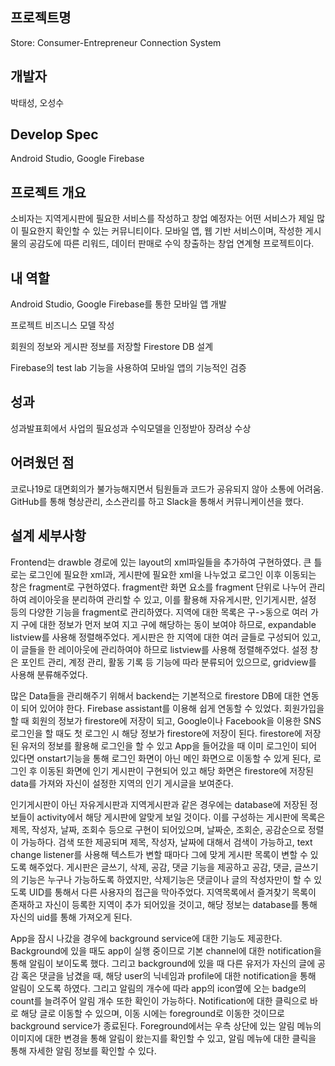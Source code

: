 프로젝트명
---
Store: Consumer-Entrepreneur Connection System

개발자
---
박태성, 오성수

Develop Spec
---
Android Studio, Google Firebase

프로젝트 개요
---

소비자는 지역게시판에 필요한 서비스를 작성하고 창업 예정자는 어떤 서비스가 제일 많이 필요한지 확인할 수 있는 커뮤니티이다. 모바일 앱, 웹 기반 서비스이며, 작성한 게시물의 공감도에 따른 리워드, 데이터 판매로 수익 창출하는 창업 연계형 프로젝트이다.

내 역할
---

Android Studio, Google Firebase를 통한 모바일 앱 개발

프로젝트 비즈니스 모델 작성

회원의 정보와 게시판 정보를 저장할 Firestore DB 설계

Firebase의 test lab 기능을 사용하여 모바일 앱의 기능적인 검증

 
성과
---

성과발표회에서 사업의 필요성과 수익모델을 인정받아 장려상 수상

어려웠던 점
---

코로나19로 대면회의가 불가능해지면서 팀원들과 코드가 공유되지 않아 소통에 어려움. GitHub를 통해 형상관리, 소스관리를 하고 Slack을 통해서 커뮤니케이션을 했다.

설계 세부사항
---
Frontend는 drawble 경로에 있는 layout의 xml파일들을 추가하여 구현하였다. 큰 틀로는 로그인에 필요한 xml과, 게시판에 필요한 xml을 나누었고 로그인 이후 이동되는 창은 fragment로 구현하였다. fragment란 화면 요소를 fragment 단위로 나누어 관리하여 레이아웃을 분리하여 관리할 수 있고, 이를 활용해 자유게시판, 인기게시판, 설정 등의 다양한 기능을 fragment로 관리하였다. 지역에 대한 목록은 구->동으로 여러 가지 구에 대한 정보가 먼저 보여 지고 구에 해당하는 동이 보여야 하므로, expandable listview를 사용해 정렬해주었다. 게시판은 한 지역에 대한 여러 글들로 구성되어 있고, 이 글들을 한 레이아웃에 관리하여야 하므로 listview를 사용해 정렬해주었다. 설정 창은 포인트 관리, 계정 관리, 활동 기록 등 기능에 따라 분류되어 있으므로, gridview를 사용해 분류해주었다.

많은 Data들을 관리해주기 위해서 backend는 기본적으로 firestore DB에 대한 연동이 되어 있어야 한다. Firebase assistant를 이용해 쉽게 연동할 수 있었다. 회원가입을 할 때 회원의 정보가 firestore에 저장이 되고, Google이나 Facebook을 이용한 SNS로그인을 할 때도 첫 로그인 시 해당 정보가 firestore에 저장이 된다. firestore에 저장된 유저의 정보를 활용해 로그인을 할 수 있고 App을 들어갔을 때 이미 로그인이 되어 있다면 onstart기능을 통해 로그인 화면이 아닌 메인 화면으로 이동할 수 있게 된다, 로그인 후 이동된 화면에 인기 게시판이 구현되어 있고 해당 화면은 firestore에 저장된 data를 가져와 자신이 설정한 지역의 인기 게시글을 보여준다.

인기게시판이 아닌 자유게시판과 지역게시판과 같은 경우에는 database에 저장된 정보들이 activity에서 해당 게시판에 알맞게 보일 것이다. 이를 구성하는 게시판에 목록은 제목, 작성자, 날짜, 조회수 등으로 구현이 되어있으며, 날짜순, 조회순, 공감순으로 정렬이 가능하다. 검색 또한 제공되며 제목, 작성자, 날짜에 대해서 검색이 가능하고, text change listener를 사용해 텍스트가 변할 때마다 그에 맞게 게시판 목록이 변할 수 있도록 해주었다. 게시판은 글쓰기, 삭제, 공감, 댓글 기능을 제공하고 공감, 댓글, 글쓰기의 기능은 누구나 가능하도록 하였지만, 삭제기능은 댓글이나 글의 작성자만이 할 수 있도록 UID를 통해서 다른 사용자의 접근을 막아주었다. 지역목록에서 즐겨찾기 목록이 존재하고 자신이 등록한 지역이 추가 되어있을 것이고, 해당 정보는 database를 통해 자신의 uid를 통해 가져오게 된다.

App을 잠시 나갔을 경우에 background service에 대한 기능도 제공한다. Background에 있을 때도 app이 실행 중이므로 기본 channel에 대한 notification을 통해 알림이 보이도록 했다. 그리고 background에 있을 때 다른 유저가 자신의 글에 공감 혹은 댓글을 남겼을 때, 해당 user의 닉네임과 profile에 대한 notification을 통해 알림이 오도록 하였다. 그리고 알림의 개수에 따라 app의 icon옆에 오는 badge의 count를 늘려주어 알림 개수 또한 확인이 가능하다. Notification에 대한 클릭으로 바로 해당 글로 이동할 수 있으며, 이동 시에는 foreground로 이동한 것이므로 background service가 종료된다. Foreground에서는 우측 상단에 있는 알림 메뉴의 이미지에 대한 변경을 통해 알림이 왔는지를 확인할 수 있고, 알림 메뉴에 대한 클릭을 통해 자세한 알림 정보를 확인할 수 있다.
